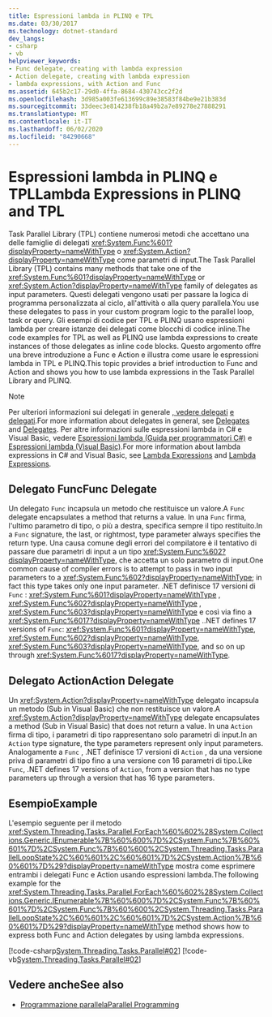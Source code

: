 ```yaml
---
title: Espressioni lambda in PLINQ e TPL
ms.date: 03/30/2017
ms.technology: dotnet-standard
dev_langs:
- csharp
- vb
helpviewer_keywords:
- Func delegate, creating with lambda expression
- Action delegate, creating with lambda expression
- lambda expressions, with Action and Func
ms.assetid: 645b2c17-29d0-4ffa-8684-430743cc2f2d
ms.openlocfilehash: 3d985a003fe613699c89e38583f84be9e21b383d
ms.sourcegitcommit: 33deec3e814238fb18a49b2a7e89278e27888291
ms.translationtype: MT
ms.contentlocale: it-IT
ms.lasthandoff: 06/02/2020
ms.locfileid: "84290668"
---
```

# <a name="lambda-expressions-in-plinq-and-tpl"></a><span data-ttu-id="23987-102">Espressioni lambda in PLINQ e TPL</span><span class="sxs-lookup"><span data-stu-id="23987-102">Lambda Expressions in PLINQ and TPL</span></span>

<span data-ttu-id="23987-103">Task Parallel Library (TPL) contiene numerosi metodi che accettano una delle famiglie di delegati <xref:System.Func%601?displayProperty=nameWithType> o <xref:System.Action?displayProperty=nameWithType> come parametri di input.</span><span class="sxs-lookup"><span data-stu-id="23987-103">The Task Parallel Library (TPL) contains many methods that take one of the <xref:System.Func%601?displayProperty=nameWithType> or <xref:System.Action?displayProperty=nameWithType> family of delegates as input parameters.</span></span> <span data-ttu-id="23987-104">Questi delegati vengono usati per passare la logica di programma personalizzata al ciclo, all'attività o alla query parallela.</span><span class="sxs-lookup"><span data-stu-id="23987-104">You use these delegates to pass in your custom program logic to the parallel loop, task or query.</span></span> <span data-ttu-id="23987-105">Gli esempi di codice per TPL e PLINQ usano espressioni lambda per creare istanze dei delegati come blocchi di codice inline.</span><span class="sxs-lookup"><span data-stu-id="23987-105">The code examples for TPL as well as PLINQ use lambda expressions to create instances of those delegates as inline code blocks.</span></span> <span data-ttu-id="23987-106">Questo argomento offre una breve introduzione a Func e Action e illustra come usare le espressioni lambda in TPL e PLINQ.</span><span class="sxs-lookup"><span data-stu-id="23987-106">This topic provides a brief introduction to Func and Action and shows you how to use lambda expressions in the Task Parallel Library and PLINQ.</span></span>

> [!NOTE]
> <span data-ttu-id="23987-107">Per ulteriori informazioni sui delegati in generale [, vedere delegati](../../csharp/programming-guide/delegates/index.md) [e delegati](../../visual-basic/programming-guide/language-features/delegates/index.md).</span><span class="sxs-lookup"><span data-stu-id="23987-107">For more information about delegates in general, see [Delegates](../../csharp/programming-guide/delegates/index.md) and [Delegates](../../visual-basic/programming-guide/language-features/delegates/index.md).</span></span> <span data-ttu-id="23987-108">Per altre informazioni sulle espressioni lambda in C# e Visual Basic, vedere [Espressioni lambda (Guida per programmatori C#)](../../csharp/programming-guide/statements-expressions-operators/lambda-expressions.md) e [Espressioni lambda (Visual Basic)](../../visual-basic/programming-guide/language-features/procedures/lambda-expressions.md).</span><span class="sxs-lookup"><span data-stu-id="23987-108">For more information about lambda expressions in C# and Visual Basic, see [Lambda Expressions](../../csharp/programming-guide/statements-expressions-operators/lambda-expressions.md) and [Lambda Expressions](../../visual-basic/programming-guide/language-features/procedures/lambda-expressions.md).</span></span>

## <a name="func-delegate"></a><span data-ttu-id="23987-109">Delegato Func</span><span class="sxs-lookup"><span data-stu-id="23987-109">Func Delegate</span></span>

<span data-ttu-id="23987-110">Un delegato `Func` incapsula un metodo che restituisce un valore.</span><span class="sxs-lookup"><span data-stu-id="23987-110">A `Func` delegate encapsulates a method that returns a value.</span></span> <span data-ttu-id="23987-111">In una `Func` firma, l'ultimo parametro di tipo, o più a destra, specifica sempre il tipo restituito.</span><span class="sxs-lookup"><span data-stu-id="23987-111">In a `Func` signature, the last, or rightmost, type parameter always specifies the return type.</span></span> <span data-ttu-id="23987-112">Una causa comune degli errori del compilatore è il tentativo di passare due parametri di input a un tipo <xref:System.Func%602?displayProperty=nameWithType>, che accetta un solo parametro di input.</span><span class="sxs-lookup"><span data-stu-id="23987-112">One common cause of compiler errors is to attempt to pass in two input parameters to a <xref:System.Func%602?displayProperty=nameWithType>; in fact this type takes only one input parameter.</span></span> <span data-ttu-id="23987-113">.NET definisce 17 versioni di `Func` : <xref:System.Func%601?displayProperty=nameWithType> , <xref:System.Func%602?displayProperty=nameWithType> , <xref:System.Func%603?displayProperty=nameWithType> e così via fino a <xref:System.Func%6017?displayProperty=nameWithType> .</span><span class="sxs-lookup"><span data-stu-id="23987-113">.NET defines 17 versions of `Func`: <xref:System.Func%601?displayProperty=nameWithType>, <xref:System.Func%602?displayProperty=nameWithType>, <xref:System.Func%603?displayProperty=nameWithType>, and so on up through <xref:System.Func%6017?displayProperty=nameWithType>.</span></span>

## <a name="action-delegate"></a><span data-ttu-id="23987-114">Delegato Action</span><span class="sxs-lookup"><span data-stu-id="23987-114">Action Delegate</span></span>

<span data-ttu-id="23987-115">Un <xref:System.Action?displayProperty=nameWithType> delegato incapsula un metodo (Sub in Visual Basic) che non restituisce un valore.</span><span class="sxs-lookup"><span data-stu-id="23987-115">A <xref:System.Action?displayProperty=nameWithType> delegate encapsulates a method (Sub in Visual Basic) that does not return a value.</span></span> <span data-ttu-id="23987-116">In una `Action` firma di tipo, i parametri di tipo rappresentano solo parametri di input.</span><span class="sxs-lookup"><span data-stu-id="23987-116">In an `Action` type signature, the type parameters represent only input parameters.</span></span> <span data-ttu-id="23987-117">Analogamente a `Func` , .NET definisce 17 versioni di `Action` , da una versione priva di parametri di tipo fino a una versione con 16 parametri di tipo.</span><span class="sxs-lookup"><span data-stu-id="23987-117">Like `Func`, .NET defines 17 versions of `Action`, from a version that has no type parameters up through a version that has 16 type parameters.</span></span>

## <a name="example"></a><span data-ttu-id="23987-118">Esempio</span><span class="sxs-lookup"><span data-stu-id="23987-118">Example</span></span>

<span data-ttu-id="23987-119">L'esempio seguente per il metodo <xref:System.Threading.Tasks.Parallel.ForEach%60%602%28System.Collections.Generic.IEnumerable%7B%60%600%7D%2CSystem.Func%7B%60%601%7D%2CSystem.Func%7B%60%600%2CSystem.Threading.Tasks.ParallelLoopState%2C%60%601%2C%60%601%7D%2CSystem.Action%7B%60%601%7D%29?displayProperty=nameWithType> mostra come esprimere entrambi i delegati Func e Action usando espressioni lambda.</span><span class="sxs-lookup"><span data-stu-id="23987-119">The following example for the <xref:System.Threading.Tasks.Parallel.ForEach%60%602%28System.Collections.Generic.IEnumerable%7B%60%600%7D%2CSystem.Func%7B%60%601%7D%2CSystem.Func%7B%60%600%2CSystem.Threading.Tasks.ParallelLoopState%2C%60%601%2C%60%601%7D%2CSystem.Action%7B%60%601%7D%29?displayProperty=nameWithType> method shows how to express both Func and Action delegates by using lambda expressions.</span></span>

[!code-csharp[System.Threading.Tasks.Parallel#02](../../../samples/snippets/csharp/VS_Snippets_CLR_System/system.threading.tasks.parallel/cs/parallelforeach.cs#02)]
[!code-vb[System.Threading.Tasks.Parallel#02](../../../samples/snippets/visualbasic/VS_Snippets_CLR_System/system.threading.tasks.parallel/vb/parallelforeach.vb#02)]

## <a name="see-also"></a><span data-ttu-id="23987-120">Vedere anche</span><span class="sxs-lookup"><span data-stu-id="23987-120">See also</span></span>

- [<span data-ttu-id="23987-121">Programmazione parallela</span><span class="sxs-lookup"><span data-stu-id="23987-121">Parallel Programming</span></span>](index.md)
